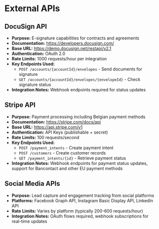 # External APIs

## DocuSign API
- **Purpose:** E-signature capabilities for contracts and agreements
- **Documentation:** https://developers.docusign.com/
- **Base URL:** https://demo.docusign.net/restapi/v2.1
- **Authentication:** OAuth 2.0
- **Rate Limits:** 1000 requests/hour per integration
- **Key Endpoints Used:**
  - `POST /accounts/{accountId}/envelopes` - Send documents for signature
  - `GET /accounts/{accountId}/envelopes/{envelopeId}` - Check signature status
- **Integration Notes:** Webhook endpoints required for status updates

## Stripe API
- **Purpose:** Payment processing including Belgian payment methods
- **Documentation:** https://stripe.com/docs/api
- **Base URL:** https://api.stripe.com/v1
- **Authentication:** API Keys (publishable + secret)
- **Rate Limits:** 100 requests/second
- **Key Endpoints Used:**
  - `POST /payment_intents` - Create payment intent
  - `POST /customers` - Create customer records
  - `GET /payment_intents/{id}` - Retrieve payment status
- **Integration Notes:** Webhook endpoints for payment status updates, support for Bancontact and other EU payment methods

## Social Media APIs
- **Purpose:** Lead capture and engagement tracking from social platforms
- **Platforms:** Facebook Graph API, Instagram Basic Display API, LinkedIn API
- **Rate Limits:** Varies by platform (typically 200-600 requests/hour)
- **Integration Notes:** OAuth flows required, webhook subscriptions for real-time updates
